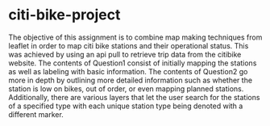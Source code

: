 # citi-bike-project

The objective of this assignment is to combine map making techniques from leaflet in order to map citi bike stations and their operational status.
This was achieved by using an api pull to retrieve trip data from the citibike website. The contents of Question1 consist of initially mapping the stations
as well as labeling with basic information. The contents of Question2 go more in depth by outlining more detailed information such as whether the station is low on bikes, out of order, or even mapping planned stations. Additionally, there are various layers that let the user search for the stations of a specified type with each unique station type being denoted with a different marker.
